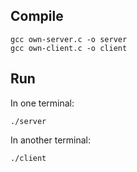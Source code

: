 ## Compile
```
gcc own-server.c -o server
gcc own-client.c -o client
```

## Run
In one terminal:
```
./server
```

In another terminal:
```
./client
```
